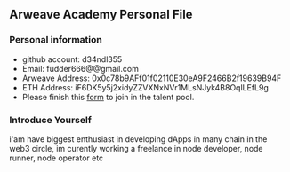 ## Arweave Academy Personal File

### Personal information

- github account: d34ndl355
- Email: fudder666@@gmail.com
- Arweave Address: 0x0c78b9AFf01f02110E30eA9F2466B2f19639B94F
- ETH Address: iF6DK5y5j2xidyZZVXNxNVr1MLsNJyk4B8OqlLEfL9g
- Please finish this [form](https://docs.google.com/forms/d/e/1FAIpQLSfWA5fIIcBgmRppm3jNz5vmf9Mai_QMVil-2pO4r7YKn_Zhtw/viewform?usp=sf_link) to join in the talent pool.

### Introduce Yourself
 i'am have biggest enthusiast in developing dApps in many chain in the web3 circle, im curently working a freelance in node developer, node runner, node operator etc

